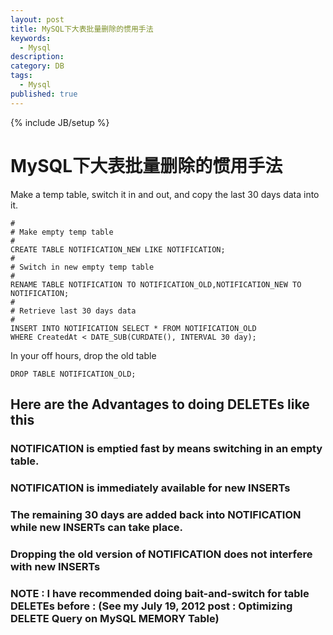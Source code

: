 ```yaml
---
layout: post
title: MySQL下大表批量删除的惯用手法
keywords:
  - Mysql
description: 
category: DB
tags:
  - Mysql
published: true
---
```

{% include JB/setup %}

# MySQL下大表批量删除的惯用手法
Make a temp table, switch it in and out, and copy the last 30 days data into it.

```
#
# Make empty temp table
#
CREATE TABLE NOTIFICATION_NEW LIKE NOTIFICATION;
#
# Switch in new empty temp table
#
RENAME TABLE NOTIFICATION TO NOTIFICATION_OLD,NOTIFICATION_NEW TO NOTIFICATION;
#
# Retrieve last 30 days data 
#
INSERT INTO NOTIFICATION SELECT * FROM NOTIFICATION_OLD
WHERE CreatedAt < DATE_SUB(CURDATE(), INTERVAL 30 day);
```
In your off hours, drop the old table
```
DROP TABLE NOTIFICATION_OLD;
```
## Here are the Advantages to doing DELETEs like this

### NOTIFICATION is emptied fast by means switching in an empty table.
### NOTIFICATION is immediately available for new INSERTs
### The remaining 30 days are added back into NOTIFICATION while new INSERTs can take place.
### Dropping the old version of NOTIFICATION does not interfere with new INSERTs
### NOTE : I have recommended doing bait-and-switch for table DELETEs before : (See my July 19, 2012 post : Optimizing DELETE Query on MySQL MEMORY Table)